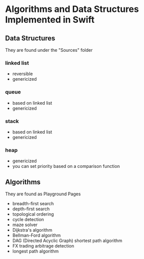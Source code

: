 # Algorithms and Data Structures Implemented in Swift
## Data Structures
They are found under the "Sources" folder
### linked list
* reversible
* genericized
### queue
* based on linked list
* genericized
### stack
* based on linked list
* genericized
### heap
* genericized
* you can set priority based on a comparison function

## Algorithms
They are found as Playground Pages
* breadth-first search
* depth-first search
* topological ordering
* cycle detection
* maze solver
* Dijkstra's algorithm
* Bellman-Ford algorithm
* DAG (Directed Acyclic Graph) shortest path algorithm
* FX trading arbitrage detection
* longest path algorithm
